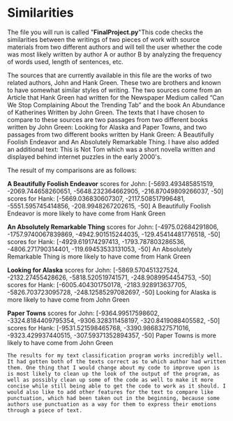 # Similarities
The file you will run is called "**FinalProject.py**"This code checks the similarities between the writings of two pieces of work with source materials from two different authors and will tell the user whether the code was most likely written by author A or author B by analyzing the frequency of words used, length of sentences, etc.

The sources that are currently available in this file are the works of two related authors, John and Hank Green. These two are brothers and known to have somewhat similar styles of writing. The two sources come from an Article that Hank Green had written for the Newspaper Medium called “Can We Stop Complaining About the Trending Tab” and the book An Abundance of Katherines Written by John Green. The texts that I have chosen to compare to these sources are two passages from two different books written by John Green: Looking for Alaska and Paper Towns, and two passages from two different books written by Hank Green: A Beautifully Foolish Endeavor and An Absolutely Remarkable Thing. I have also added an additional text: This is Not Tom which was a short novella written and displayed behind internet puzzles in the early 2000's. 

The result of my comparisons are as follows:

**A Beautifully Foolish Endeavor**
scores for John: [-5693.493485851519, -2069.744658260651, -5648.232364662905, -216.87049809266037, -50]
scores for Hank: [-5669.036830607307, -2117.508517996481, -5551.595745414856, -208.9948267202615, -50]
A Beautifully Foolish Endeavor is more likely to have come from Hank Green

**An Absolutely Remarkable Thing**
scores for John: [-4975.02684291806, -1757.9740067839869, -4942.901515244035, -129.45414481776518, -50]
scores for Hank: [-4929.619174297413, -1793.787803286536, -4806.271790314401, -119.69453533131053, -50]
An Absolutely Remarkable Thing is more likely to have come from Hank Green

**Looking for Alaska**
scores for John: [-5869.570451327524, -2132.27455428626, -5818.520519741571, -248.9089954454753, -50]
scores for Hank: [-6005.404301750178, -2183.928913637705, -5826.703723095728, -248.12585297082697, -50]
Looking for Alaska is more likely to have come from John Green

**Paper Towns**
scores for John: [-9364.99517598602, -3324.8184409795354, -9306.328311458197, -320.8419088405582, -50]
scores for Hank: [-9531.521598465768, -3390.9868327571016, -9323.429937440515, -307.59371352894357, -50]
Paper Towns is more likely to have come from John Green

	The results for my text classification program works incredibly well. It had gotten both of the texts correct as to which author had written them. One thing that I would change about my code to improve upon is is most likely to clean up the look of the output of the program, as well as possibly clean up some of the code as well to make it more concise while still being able to get the code to work as it should. I would also like to add other features for the text to compare like punctuation, which had been taken out in the beginning, because some authors use punctuation as a way for them to express their emotions through a piece of text. 
